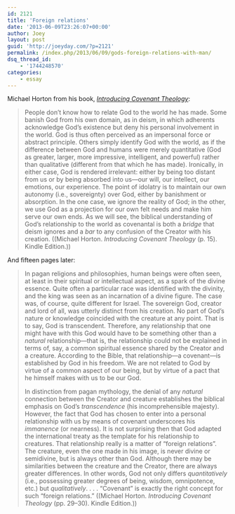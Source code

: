 ```yaml
---
id: 2121
title: 'Foreign relations'
date: '2013-06-09T23:26:07+00:00'
author: Joey
layout: post
guid: 'http://joeyday.com/?p=2121'
permalink: /index.php/2013/06/09/gods-foreign-relations-with-man/
dsq_thread_id:
    - '1744248570'
categories:
    - essay
---
```


Michael Horton from his book, <cite>[Introducing Covenant Theology](http://amzn.com/080107195X/?tag=joeyday-20)</cite>:

> People don’t know how to relate God to the world he has made. Some banish God from his own domain, as in deism, in which adherents acknowledge God’s existence but deny his personal involvement in the world. God is thus often perceived as an impersonal force or abstract principle. Others simply identify God with the world, as if the difference between God and humans were merely quantitative (God as greater, larger, more impressive, intelligent, and powerful) rather than qualitative (different from that which he has made). Ironically, in either case, God is rendered irrelevant: either by being too distant from us or by being absorbed into us—our will, our intellect, our emotions, our experience. The point of idolatry is to maintain our own autonomy (i.e., sovereignty) over God, either by banishment or absorption. In the one case, we ignore the reality of God; in the other, we use God as a projection for our own felt needs and make him serve our own ends. As we will see, the biblical understanding of God’s relationship to the world as covenantal is both a *bridge* that deism ignores and a *bar* to any confusion of the Creator with his creation. ((Michael Horton. <cite>Introducing Covenant Theology</cite> (p. 15). Kindle Edition.))

And fifteen pages later:

> In pagan religions and philosophies, human beings were often seen, at least in their spiritual or intellectual aspect, as a spark of the divine essence. Quite often a particular race was identified with the divinity, and the king was seen as an incarnation of a divine figure. The case was, of course, quite different for Israel. The sovereign God, creator and lord of all, was utterly distinct from his creation. No part of God’s nature or knowledge coincided with the creature at any point. That is to say, God is transcendent. Therefore, any relationship that one might have with this God would have to be something other than a *natural* relationship—that is, the relationship could not be explained in terms of, say, a common spiritual essence shared by the Creator and a creature. According to the Bible, that relationship—a covenant—is established by God in his freedom. We are not related to God by virtue of a common aspect of our being, but by virtue of a pact that he himself makes with us to be our God.
> 
> In distinction from pagan mythology, the denial of any *natural* connection between the Creator and creature establishes the biblical emphasis on God’s *transcendence* (his incomprehensible majesty). However, the fact that God has chosen to enter into a personal relationship with us by means of covenant underscores his *immanence* (or nearness). It is not surprising then that God adapted the international treaty as the template for his relationship to creatures. That relationship really is a matter of “foreign relations”. The creature, even the one made in his image, is never divine or semidivine, but is always other than God. Although there may be similarities between the creature and the Creator, there are always greater differences. In other words, God not only differs *quantitatively* (i.e., possessing greater degrees of being, wisdom, omnipotence, etc.) but *qualitatively*. . . . “Covenant” is exactly the right concept for such “foreign relations.” ((Michael Horton. *Introducing Covenant Theology* (pp. 29–30). Kindle Edition.))